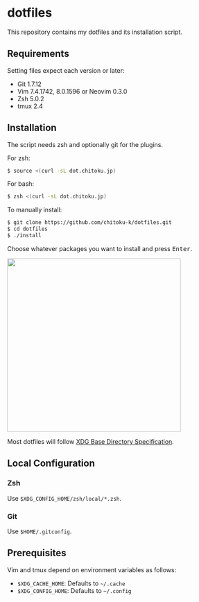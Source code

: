 # dotfiles

This repository contains my dotfiles and its installation script.

## Requirements

Setting files expect each version or later:

- Git 1.7.12
- Vim 7.4.1742, 8.0.1596 or Neovim 0.3.0
- Zsh 5.0.2
- tmux 2.4

## Installation

The script needs zsh and optionally git for the plugins.

For zsh:

```sh
$ source <(curl -sL dot.chitoku.jp)
```

For bash:

```sh
$ zsh <(curl -sL dot.chitoku.jp)
```

To manually install:

```sh
$ git clone https://github.com/chitoku-k/dotfiles.git
$ cd dotfiles
$ ./install
```

Choose whatever packages you want to install and press <kbd>Enter</kbd>.

<img src="https://raw.githubusercontent.com/wiki/chitoku-k/dotfiles/installer.gif" alt="" width="400">

Most dotfiles will follow [XDG Base Directory Specification](https://standards.freedesktop.org/basedir-spec/basedir-spec-latest.html).

## Local Configuration

### Zsh

Use `$XDG_CONFIG_HOME/zsh/local/*.zsh`.

### Git

Use `$HOME/.gitconfig`.

## Prerequisites

Vim and tmux depend on environment variables as follows:

- `$XDG_CACHE_HOME`: Defaults to `~/.cache`
- `$XDG_CONFIG_HOME`: Defaults to `~/.config`
